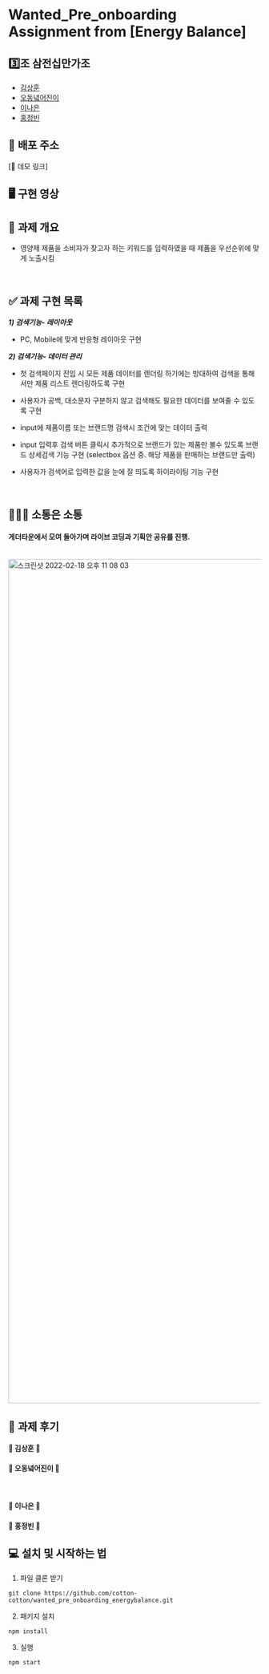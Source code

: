# Wanted_Pre_onboarding Assignment from [Energy Balance]

## 3️⃣조 삼전십만가조

- [김상훈](https://github.com/Ho0on)
- [오동녘어진이](https://github.com/eojine94)
- [이나은](https://github.com/cotton-cotton)
- [홍정빈](https://github.com/tohjbin2)

## 🚀 배포 주소

[🔗 데모 링크]

## 🖥 구현 영상

## 🥑 과제 개요

- 영양제 제품을 소비자가 찾고자 하는 키워드를 입력하였을 때 제품을 우선순위에 맞게 노출시킴

  <br>

## ✅ 과제 구현 목록

**_1) 검색기능- 레이아웃_**
- PC, Mobile에 맞게 반응형 레이아웃 구현

**_2) 검색기능- 데이터 관리_**

- 첫 검색페이지 진입 시 모든 제품 데이터를 렌더링 하기에는 방대하여 검색을 통해서만 제품 리스트 렌더링하도록 구현
- 사용자가 공백, 대소문자 구분하지 않고 검색해도 필요한 데이터를 보여줄 수 있도록 구현
- input에 제품이름 또는 브랜드명 검색시 조건에 맞는 데이터 출력
- input 입력후 검색 버튼 클릭시 추가적으로 브랜드가 있는 제품만 볼수 있도록 브랜드 상세검색 기능 구현 (selectbox 옵션 중. 해당 제품을 판매하는 브랜드만 출력)
- 사용자가 검색어로 입력한 값을 눈에 잘 띄도록 하이라이팅 기능 구현

  <br>

## 👨🏼‍💻 소통은 소통

#### 게더타운에서 모여 돌아가며 라이브 코딩과 기획안 공유를 진행.
  <br>

  <img width="1684" alt="스크린샷 2022-02-18 오후 11 08 03" src="https://user-images.githubusercontent.com/63281199/154698116-9a6bb55e-bd10-4f38-b900-7b092eecaf45.png">

  
## 🍉 과제 후기

#### 🍩 김상훈 🍩


#### 🍿 오동녘어진이 🍿

&nbsp;&nbsp;

#### 🍭 이나은 🍭


#### 🍙 홍정빈 🍙



## 💻 설치 및 시작하는 법

1. 파일 클론 받기

```
git clone https://github.com/cotton-cotton/wanted_pre_onboarding_energybalance.git
```

2. 패키지 설치

```
npm install
```

3. 실행

```
npm start
```
